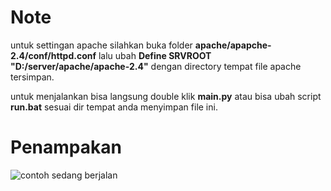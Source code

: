# Note
untuk settingan apache silahkan buka folder **apache/apapche-2.4/conf/httpd.conf** lalu ubah **Define SRVROOT "D:/server/apache/apache-2.4"** dengan directory tempat file apache tersimpan.

untuk menjalankan bisa langsung double klik **main.py** atau bisa ubah script **run.bat** sesuai dir tempat anda menyimpan file ini.

# Penampakan
![contoh sedang berjalan](https://r2.fivemanage.com/lVmArIHz1ZezfirbeEl84/Screenshot2025-08-02205635.png "Contoh runing")
